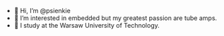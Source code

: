 - 👋 Hi, I’m @psienkie
- 👀 I’m interested in embedded but my greatest passion are tube amps.
- 🌱 I study at the Warsaw University of Technology.
